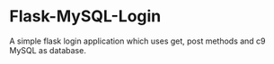 # Flask-MySQL-Login
A simple flask login application which uses get, post methods and c9 MySQL as database.
